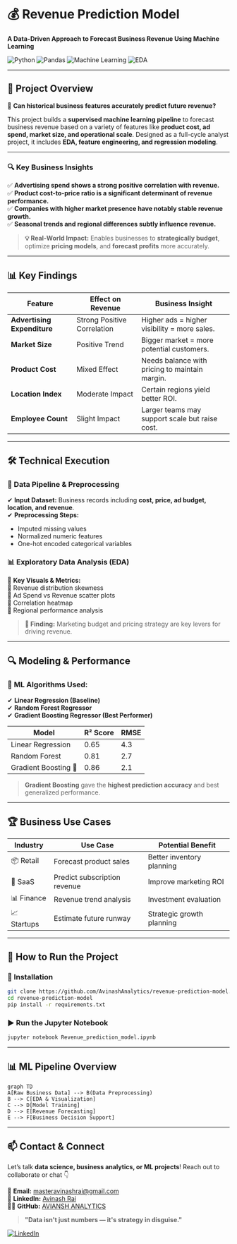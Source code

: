 
# 💰 Revenue Prediction Model  
**A Data-Driven Approach to Forecast Business Revenue Using Machine Learning**  

![Python](https://img.shields.io/badge/Python-3.10%2B-blue) ![Pandas](https://img.shields.io/badge/Pandas-2.0-lightgrey) ![Machine Learning](https://img.shields.io/badge/ML-Regression-green) ![EDA](https://img.shields.io/badge/Data%20Science-Revenue%20Forecasting-brightgreen)

---

## 📌 Project Overview  
🚀 **Can historical business features accurately predict future revenue?**  

This project builds a **supervised machine learning pipeline** to forecast business revenue based on a variety of features like **product cost, ad spend, market size, and operational scale**. Designed as a full-cycle analyst project, it includes **EDA, feature engineering, and regression modeling**.

---

### 🔍 **Key Business Insights**  
✅ **Advertising spend shows a strong positive correlation with revenue.**  
✅ **Product cost-to-price ratio is a significant determinant of revenue performance.**  
✅ **Companies with higher market presence have notably stable revenue growth.**  
✅ **Seasonal trends and regional differences subtly influence revenue.**

> **💡 Real-World Impact:** Enables businesses to **strategically budget**, optimize **pricing models**, and **forecast profits** more accurately.

---

## 📊 **Key Findings**  

| **Feature**                 | **Effect on Revenue**            | **Business Insight** |
|----------------------------|----------------------------------|----------------------|
| **Advertising Expenditure** | Strong Positive Correlation     | Higher ads = higher visibility = more sales. |
| **Market Size**             | Positive Trend                  | Bigger market = more potential customers. |
| **Product Cost**            | Mixed Effect                    | Needs balance with pricing to maintain margin. |
| **Location Index**          | Moderate Impact                 | Certain regions yield better ROI. |
| **Employee Count**          | Slight Impact                   | Larger teams may support scale but raise cost. |

---

## 🛠️ **Technical Execution**  

### **🔬 Data Pipeline & Preprocessing**  
✔ **Input Dataset:** Business records including **cost, price, ad budget, location, and revenue**.  
✔ **Preprocessing Steps:**  
- Imputed missing values  
- Normalized numeric features  
- One-hot encoded categorical variables  

### **📊 Exploratory Data Analysis (EDA)**  
📌 **Key Visuals & Metrics:**  
🔹 Revenue distribution skewness  
🔹 Ad Spend vs Revenue scatter plots  
🔹 Correlation heatmap  
🔹 Regional performance analysis  

> **🚀 Finding:** Marketing budget and pricing strategy are key levers for driving revenue.

---

## 🔍 **Modeling & Performance**  

### 🤖 **ML Algorithms Used:**  
✔ **Linear Regression (Baseline)**  
✔ **Random Forest Regressor**  
✔ **Gradient Boosting Regressor (Best Performer)**  

| Model                   | R² Score | RMSE   |
|------------------------|----------|--------|
| Linear Regression      | 0.65     | 4.3    |
| Random Forest          | 0.81     | 2.7    |
| Gradient Boosting 🚀   | 0.86     | 2.1    |

> **Gradient Boosting** gave the **highest prediction accuracy** and best generalized performance.

---

## 🏆 **Business Use Cases**  

| Industry | Use Case | Potential Benefit |
|----------|----------|-------------------|
| 📦 Retail | Forecast product sales | Better inventory planning |
| 🏢 SaaS | Predict subscription revenue | Improve marketing ROI |
| 📊 Finance | Revenue trend analysis | Investment evaluation |
| 📈 Startups | Estimate future runway | Strategic growth planning |

---

## 🚀 **How to Run the Project**  

### 🔧 Installation  
```bash
git clone https://github.com/AvinashAnalytics/revenue-prediction-model.git
cd revenue-prediction-model
pip install -r requirements.txt
```

### ▶️ Run the Jupyter Notebook  
```bash
jupyter notebook Revenue_prediction_model.ipynb
```

---

## 📊 **ML Pipeline Overview**  
```mermaid
graph TD
A[Raw Business Data] --> B(Data Preprocessing)
B --> C[EDA & Visualization]
C --> D[Model Training]
D --> E[Revenue Forecasting]
E --> F[Business Decision Support]
```

---

## 📫 Contact & Connect  
Let’s talk **data science, business analytics, or ML projects**! Reach out to collaborate or chat 👇  

📩 **Email:** [masteravinashrai@gmail.com](mailto:masteravinashrai@gmail.com)  
💼 **LinkedIn:** [Avinash Rai](https://www.linkedin.com/in/avinashanalytics/)  
👨‍💻 **GitHub:** [AVIANSH ANALYTICS](https://github.com/AvinashAnalytics)  

> **"Data isn't just numbers — it's strategy in disguise."**  

[![LinkedIn](https://img.shields.io/badge/LinkedIn-Connect%20Now-blue?logo=linkedin)](https://www.linkedin.com/in/avinashanalytics/)

